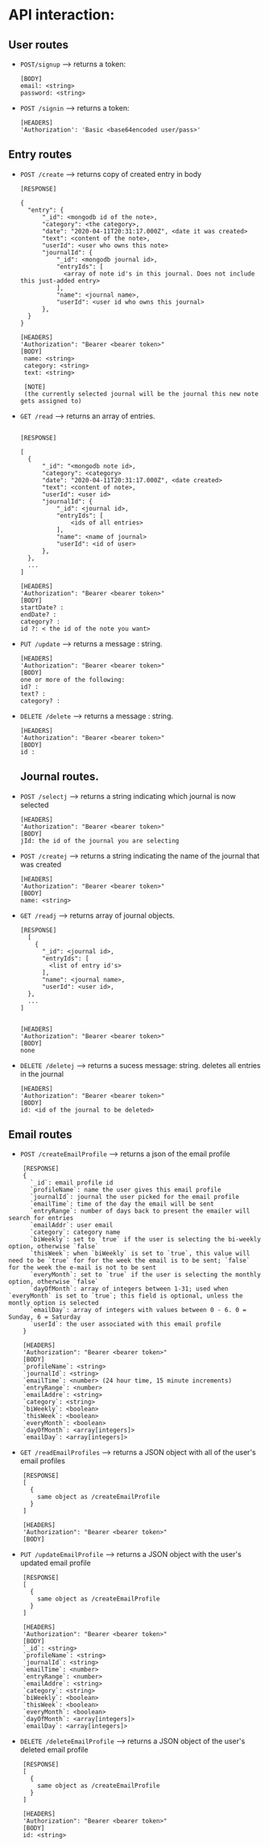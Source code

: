 # API interaction: 


## User routes

- `POST/signup` --> returns a token: <string>
  ```
  [BODY]
  email: <string>
  password: <string>
  ```

- `POST /signin` --> returns a token: <string>
  ```
  [HEADERS]
  'Authorization': 'Basic <base64encoded user/pass>'
  ```


## Entry routes

- `POST /create` --> returns copy of created entry in body
  ```
  [RESPONSE]

  {
    "entry": {
        "_id": <mongodb id of the note>,
        "category": <the category>,
        "date": "2020-04-11T20:31:17.000Z", <date it was created>
        "text": <content of the note>,
        "userId": <user who owns this note>
        "journalId": {
            "_id": <mongodb journal id>,
            "entryIds": [
              <array of note id's in this journal. Does not include this just-added entry>
            ],
            "name": <journal name>,
            "userId": <user id who owns this journal>
        },
    }
  }

  [HEADERS]
  'Authorization": "Bearer <bearer token>"
  [BODY]
   name: <string>
   category: <string>
   text: <string>

   [NOTE]
   (the currently selected journal will be the journal this new note gets assigned to)
  ```

- `GET /read` --> returns an array of entries. 
  ```

  [RESPONSE]

  [
    {
        "_id": "<mongodb note id>,
        "category": <category>
        "date": "2020-04-11T20:31:17.000Z", <date created>
        "text": <content of note>,
        "userId": <user id>
        "journalId": {
            "_id": <journal id>,
            "entryIds": [
                <ids of all entries>
            ],
            "name": <name of journal>
            "userId": <id of user>
        },
    },
    ...
  ]

  [HEADERS]
  'Authorization": "Bearer <bearer token>" 
  [BODY]
  startDate? : 
  endDate? : 
  category? : 
  id ?: < the id of the note you want>
  ```

- `PUT /update` -->  returns a message : string.
  ```
  [HEADERS]
  'Authorization": "Bearer <bearer token>" 
  [BODY]
  one or more of the following: 
  id? :
  text? :
  category? :
  
  ```
- `DELETE /delete` -->  returns a message : string.
  ```
  [HEADERS]
  'Authorization": "Bearer <bearer token>" 
  [BODY]
  id :
  ```

  ## Journal routes.

- `POST /selectj` -->  returns a string indicating which journal is now selected
  ```
  [HEADERS]
  'Authorization": "Bearer <bearer token>" 
  [BODY]
  jId: the id of the journal you are selecting
  
  ```
- `POST /createj` -->  returns a string indicating the name of the journal that was created
  ```
  [HEADERS]
  'Authorization": "Bearer <bearer token>" 
  [BODY]
  name: <string>
  
  ```
- `GET /readj` -->  returns array of journal objects.

  ```
  [RESPONSE]
    [
      {
        "_id": <journal id>,
        "entryIds": [
          <list of entry id's>
        ],
        "name": <journal name>,
        "userId": <user id>,
    }, 
    ...
  ]


  [HEADERS]
  'Authorization": "Bearer <bearer token>" 
  [BODY]
  none
  
  ```
  
- `DELETE /deletej` -->  returns a sucess message: string.
deletes all entries in the journal
  ```
  [HEADERS]
  'Authorization": "Bearer <bearer token>" 
  [BODY]
  id: <id of the journal to be deleted>
  
  ```

## Email routes

- `POST /createEmailProfile` --> returns a json of the email profile
```
    [RESPONSE]
    {
      `_id`: email profile id
      `profileName`: name the user gives this email profile
      `journalId`: journal the user picked for the email profile
      `emailTime`: time of the day the email will be sent
      `entryRange`: number of days back to present the emailer will search for entries
      `emailAddr`: user email
      `category`: category name
      `biWeekly`: set to `true` if the user is selecting the bi-weekly option, otherwise `false`
      `thisWeek`: when `biWeekly` is set to `true`, this value will need to be `true` for for the week the email is to be sent; `false` for the week the e-mail is not to be sent
      `everyMonth`: set to `true` if the user is selecting the monthly option, otherwise `false`
      `dayOfMonth`: array of integers between 1-31; used when `everyMonth` is set to `true`; this field is optional, unless the montly option is selected
      `emailDay`: array of integers with values between 0 - 6. 0 = Sunday, 6 = Saturday
      `userId`: the user associated with this email profile
    }

    [HEADERS]
    'Authorization": "Bearer <bearer token>" 
    [BODY]
    `profileName`: <string>
    `journalId`: <string>
    `emailTime`: <number> (24 hour time, 15 minute increments)
    `entryRange`: <number>
    `emailAddre`: <string>
    `category`: <string>
    `biWeekly`: <boolean>
    `thisWeek`: <boolean>
    `everyMonth`: <boolean>
    `dayOfMonth`: <array[integers]>
    `emailDay`: <array[integers]>    
```

- `GET /readEmailProfiles` --> returns a JSON object with all of the user's email profiles

```
    [RESPONSE]
    [
      {
        same object as /createEmailProfile
      }
    ]

    [HEADERS]
    'Authorization": "Bearer <bearer token>"
    [BODY]
```

- `PUT /updateEmailProfile` --> returns a JSON object with the user's updated email profile

```
    [RESPONSE]
    [
      {
        same object as /createEmailProfile
      }
    ]

    [HEADERS]
    'Authorization": "Bearer <bearer token>"
    [BODY]
    `_id`: <string>
    `profileName`: <string>
    `journalId`: <string>
    `emailTime`: <number>
    `entryRange`: <number>
    `emailAddre`: <string>
    `category`: <string>
    `biWeekly`: <boolean>
    `thisWeek`: <boolean>
    `everyMonth`: <boolean>
    `dayOfMonth`: <array[integers]>
    `emailDay`: <array[integers]> 
```

- `DELETE /deleteEmailProfile` --> returns a JSON object of the user's deleted email profile

```
    [RESPONSE]
    [
      {
        same object as /createEmailProfile
      }
    ]

    [HEADERS]
    'Authorization": "Bearer <bearer token>"
    [BODY]
    id: <string>
```